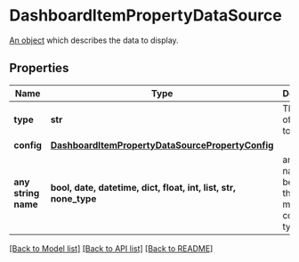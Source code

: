 # DashboardItemPropertyDataSource

[An object](#data-source) which describes the data to display.

## Properties
Name | Type | Description | Notes
------------ | ------------- | ------------- | -------------
**type** | **str** | The source of the data to display. | 
**config** | [**DashboardItemPropertyDataSourcePropertyConfig**](DashboardItemPropertyDataSourcePropertyConfig.md) |  | 
**any string name** | **bool, date, datetime, dict, float, int, list, str, none_type** | any string name can be used but the value must be the correct type | [optional]

[[Back to Model list]](../README.md#documentation-for-models) [[Back to API list]](../README.md#documentation-for-api-endpoints) [[Back to README]](../README.md)


